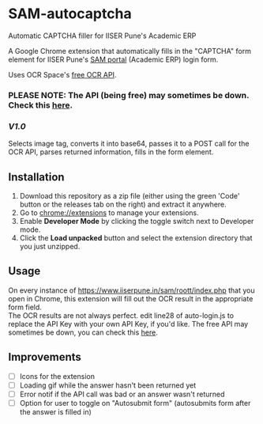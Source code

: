 # SAM-autocaptcha
Automatic CAPTCHA filler for IISER Pune's Academic ERP

A Google Chrome extension that automatically fills in the "CAPTCHA" form element for IISER Pune's [SAM portal](https://www.iiserpune.in/sam/roott/index.php) (Academic ERP) login form.

Uses OCR Space's [free OCR API](https://ocr.space/ocrapi).

### PLEASE NOTE: The API (being free) may sometimes be down. Check this [here](https://status.ocr.space/).


### *V1.0*
Selects image tag, converts it into base64, passes it to a POST call for the OCR API, parses returned information, fills in the form element.

## Installation

1. Download this repository as a zip file (either using the green 'Code' button or the releases tab on the right) and extract it anywhere.
2. Go to [chrome://extensions](chrome://extensions) to manage your extensions.
3. Enable **Developer Mode** by clicking the toggle switch next to Developer mode.
4. Click the **Load unpacked** button and select the extension directory that you just unzipped.

## Usage

On every instance of https://www.iiserpune.in/sam/roott/index.php that you open in Chrome, this extension will fill out the OCR result in the appropriate form field.  
The OCR results are not always perfect.
edit line28 of auto-login.js to replace the API Key with your own API Key, if you'd like.
The free API may sometimes be down, you can check this [here](https://status.ocr.space/).

## Improvements

- [ ] Icons for the extension
- [ ] Loading gif while the answer hasn't been returned yet
- [ ] Error notif if the API call was bad or an answer wasn't returned
- [ ] Option for user to toggle on "Autosubmit form" (autosubmits form after the answer is filled in) 

